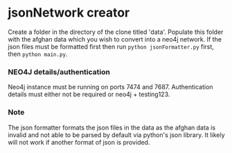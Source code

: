 # jsonNetwork creator

Create a folder in the directory of the clone titled 'data'. Populate this folder with the afghan data which you wish to convert into a neo4j network. If the json files must be formatted first then run `python jsonFormatter.py` first, then `python main.py`.  

### NEO4J details/authentication
Neo4j instance must be running on ports 7474 and 7687. Authentication details must either not be required or neo4j + testing123.

### Note
The json formatter formats the json files in the data as the afghan data is invalid and not able to be parsed by default via python's json library. It likely will not work if another format of json is provided. 
